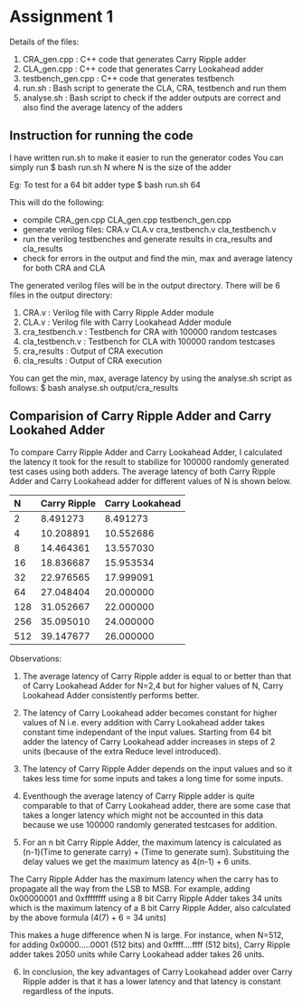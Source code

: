 # Assignment 1

Details of the files:
1. CRA_gen.cpp : C++ code that generates Carry Ripple adder
2. CLA_gen.cpp : C++ code that generates Carry Lookahead adder
3. testbench_gen.cpp : C++ code that generates testbench
4. run.sh : Bash script to generate the CLA, CRA, testbench and run them
5. analyse.sh : Bash script to check if the adder outputs are correct and also find the average latency of the adders

## Instruction for running the code

I have written run.sh to make it easier to run the generator codes
You can simply run 
$ bash run.sh N
where N is the size of the adder

Eg: To test for a 64 bit adder type
$ bash run.sh 64

This will do the following:
- compile CRA_gen.cpp CLA_gen.cpp testbench_gen.cpp
- generate verilog files: CRA.v CLA.v cra_testbench.v cla_testbench.v
- run the verilog testbenches and generate results in cra_results and cla_results
- check for errors in the output and find the min, max and average latency for both CRA and CLA

The generated verilog files will be in the output directory. There will be 6 files in the output directory:
1. CRA.v : Verilog file with Carry Ripple Adder module
2. CLA.v : Verilog file with Carry Lookahead Adder module
3. cra_testbench.v : Testbench for CRA with 100000 random testcases
4. cla_testbench.v : Testbench for CLA with 100000 random testcases
5. cra_results : Output of CRA execution
6. cla_results : Output of CRA execution

You can get the min, max, average latency by using the analyse.sh script as follows:
$ bash analyse.sh output/cra_results

## Comparision of Carry Ripple Adder and Carry Lookahed Adder

To compare Carry Ripple Adder and Carry Lookahead Adder, I calculated the latency it took for the result to stabilize for 100000 randomly generated test cases using both adders.
The average latency of both Carry Ripple Adder and Carry Lookahead adder for different values of N is shown below.

|N	|Carry Ripple |	Carry Lookahead |
|:---|:-----------|:----------------|
|2	|8.491273	|8.491273|
|4	|10.208891	|10.552686|
|8	|14.464361	|13.557030|
|16	|18.836687	|15.953534|
|32	|22.976565	|17.999091|
|64	|27.048404	|20.000000|
|128	|31.052667	|22.000000|
|256	|35.095010	|24.000000|
|512	|39.147677	|26.000000|

Observations:
1. The average latency of Carry Ripple adder is equal to or better than that of Carry Lookahead Adder for N=2,4 but for higher values of N, Carry Lookahead Adder consistently performs better.

2. The latency of Carry Lookahead adder becomes constant for higher values of N i.e. every addition with Carry Lookahead adder takes constant time independant of the input values. Starting from 64 bit adder the latency of Carry Lookahead adder increases in steps of 2 units (because of the extra Reduce level introduced).

3. The latency of Carry Ripple Adder depends on the input values and so it takes less time for some inputs and takes a long time for some inputs.

4. Eventhough the average latency of Carry Ripple adder is quite comparable to that of Carry Lookahead adder, there are some case that takes a longer latency which might not be accounted in this data because we use 100000 randomly generated testcases for addition.

5. For an n bit Carry Ripple Adder, the maximum latency is calculated as (n-1)(Time to generate carry) + (Time to generate sum). Substituing the delay values we get the maximum latency as 4(n-1) + 6 units.

The Carry Ripple Adder has the maximum latency when the carry has to propagate all the way from the LSB to MSB. For example, adding 0x00000001 and 0xffffffff using a 8 bit Carry Ripple Adder takes 34 units which is the maximum latency of a 8 bit Carry Ripple Adder, also calculated by the above formula (4(7) + 6 = 34 units)

This makes a huge difference when N is large. For instance, when N=512, for adding 0x0000.....0001 (512 bits) and 0xffff....ffff (512 bits), Carry Ripple adder takes 2050 units while Carry Lookahead adder takes 26 units.

6. In conclusion, the key advantages of Carry Lookahead adder over Carry Ripple adder is that it has a lower latency and that latency is constant regardless of the inputs.
